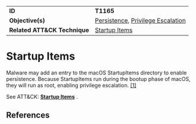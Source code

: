 |||
|---------|------------------------|
|**ID**|**T1165**|
|**Objective(s)**| [Persistence](../persistence), [Privilege Escalation](../privilege-escalation)|
|**Related ATT&CK Technique**|[Startup Items](https://attack.mitre.org/techniques/T1165)|


Startup Items
=============
Malware may add an entry to the macOS StartupItems directory to enable persistence. Because StartupItems run during the bootup phase of macOS, they will run as root, enabling privilege escalation. [[1]](#1)

See ATT&CK: [**Startup Items**](https://attack.mitre.org/techniques/T1165) . 

References
----------
